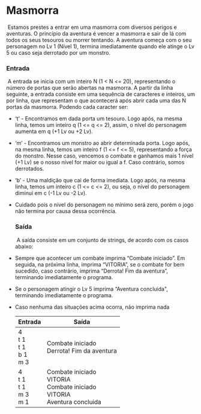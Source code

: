 # 											Masmorra 

​	Estamos prestes a entrar em uma masmorra com diversos perigos e aventuras. O princípio da aventura é vencer a masmorra e sair de lá com todos os seus tesouros ou morrer tentando. A aventura começa com o seu personagem no Lv 1 (Nível 1), termina imediatamente quando ele atinge o Lv 5 ou caso seja derrotado por um monstro. 

### Entrada 

​	A entrada se inicia com um inteiro N (1 < N <= 20), representando o número de portas que serão abertas na masmorra. A partir da linha seguinte, a entrada consiste em uma sequência de caracteres e inteiros, um por linha, que representam o que acontecerá após abrir cada uma das N portas da masmorra. Podendo cada caracter ser:

- ‘t’ - Encontramos em dada porta um tesouro. Logo após, na mesma linha, temos um inteiro q (1 <= q <= 2), assim, o nível do personagem aumenta em q (+1 Lv ou +2 Lv). 

- ‘m’ - Encontramos um monstro ao abrir determinada porta. Logo após, na mesma linha, temos um inteiro f (1 <= f <= 5), representando a força do monstro. Nesse caso, vencemos o combate e ganhamos mais 1 nível (+1 Lv) se o nosso nível for maior ou igual a f. Caso contrário, somos derrotados. 

- ‘b’ - Uma maldição que cai de forma imediata. Logo após, na mesma linha, temos um inteiro c (1 <= c <= 2), ou seja, o nível do personagem diminui em c (-1 Lv ou -2 Lv). 

- Cuidado pois o nível do personagem no mínimo será zero, porém o jogo não termina por causa dessa ocorrência. 

  ### Saída 

  ​	A saída consiste em um conjunto de strings, de acordo com os casos abaixo: 

- Sempre que acontecer um combate imprima “Combate iniciado”. Em seguida, na próxima linha, imprima “VITORIA”, se o combate for bem sucedido, caso contrário, imprima “Derrota! Fim da aventura”, terminando imediatamente o programa.

- Se o personagem atingir o Lv 5 imprima “Aventura concluida", terminando imediatamente o programa. 

- Caso nenhuma das situações acima ocorra, não imprima nada

  | Entrada                                   | Saída                                                        |
  | ----------------------------------------- | ------------------------------------------------------------ |
  | 4 <br />t 1 <br />t 1 <br />b 1 <br />m 3 | Combate iniciado <br />Derrota! Fim da aventura              |
  | 4 <br />t 1<br />t 1 <br />m 3 <br />m 1  | Combate iniciado <br />VITORIA <br />Combate iniciado <br />VITORIA <br />Aventura concluida |

  